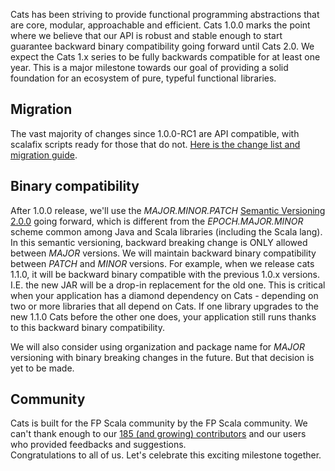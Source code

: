 Cats has been striving to provide functional programming abstractions that are core, modular, approachable and efficient. 
Cats 1.0.0 marks the point where we believe that our API is robust and stable enough to start guarantee backward binary compatibility going forward until Cats 2.0. We expect the Cats 1.x series to be fully backwards compatible for at least one year. This is a major milestone towards
our goal of providing a solid foundation for an ecosystem of pure, typeful functional libraries.

## Migration

The vast majority of changes since 1.0.0-RC1 are API compatible, with scalafix scripts ready for those that do not.
 [Here is the change list and migration guide](https://github.com/typelevel/cats/blob/master/CHANGES.md).

## Binary compatibility
After 1.0.0 release, we'll use the *MAJOR.MINOR.PATCH* [Semantic Versioning 2.0.0](https://semver.org/) going forward, which is different from the *EPOCH.MAJOR.MINOR* scheme common among Java and Scala libraries (including the Scala lang).  In this semantic versioning, backward breaking change is ONLY allowed between *MAJOR* versions. We will maintain backward binary compatibility between *PATCH* and *MINOR* versions. For example, when we release cats 1.1.0, it will be backward binary compatible with the previous 1.0.x versions. I.E. the new JAR will be a drop-in replacement for the old one. This is critical when your application has a diamond dependency on Cats - depending on two or more libraries that all depend on Cats. If one library upgrades to the new 1.1.0 Cats before the other one does, your application still runs thanks to this backward binary compatibility.

We will also consider using organization and package name for *MAJOR* versioning with binary breaking changes in the future. But that decision is yet to be made.

## Community
Cats is built for the FP Scala community by the FP Scala community. We can't thank enough to our [185 (and growing) contributors](https://github.com/typelevel/cats/graphs/contributors) and our users who provided feedbacks and suggestions.  
Congratulations to all of us. Let's celebrate this exciting milestone together. 
  
